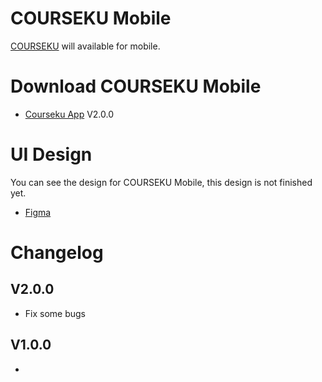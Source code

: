 # COURSEKU Mobile

[COURSEKU](http://courseku.herokuapp.com) will available for mobile.

# Download COURSEKU Mobile
- [Courseku App](https://bit.ly/app-courseku) V2.0.0

# UI Design
You can see the design for COURSEKU Mobile, this design is not finished yet.
- [Figma](https://www.figma.com/file/3QpuOrLDPobFBIii30RBHe/Untitled?node-id=12%3A74)

# Changelog

## V2.0.0 ##
- Fix some bugs

## V1.0.0 ##
-
